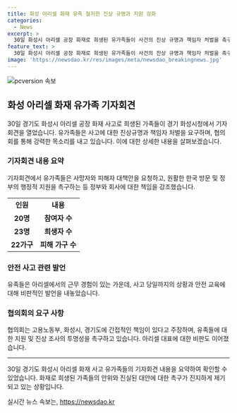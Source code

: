 ```yaml
---
title: 화성 아리셀 화재 유족 철저한 진상 규명과 지원 강화
categories:
  - News
excerpt: >
  30일 화성시 아리셀 공장 화재로 희생된 유가족들이 사건의 진상 규명과 책임자 처벌을 촉구하며 기자회견을 열었다. 20명의 유가족이 참여하여 고용노동부, 화성시, 경기도에 책임을 물었으며, 아리셀 대표의 미비한 대안과 사과에 대한 불만을 털어놓았다. 또한, 추모제와 추모의 벽 설치 등 시민들과 협의회 간 상호 소통을 강조하며, 협의회는 유족들에 대한 투명한 진상 조사 공유를 요구했다.
feature_text: >
  30일 화성시 아리셀 공장 화재로 희생된 유가족들이 사건의 진상 규명과 책임자 처벌을 촉구하며 기자회견을 열었다. 20명의 유가족이 참여하여 고용노동부, 화성시, 경기도에 책임을 물었으며, 아리셀 대표의 미비한 대안과 사과에 대한 불만을 털어놓았다. 또한, 추모제와 추모의 벽 설치 등 시민들과 협의회 간 상호 소통을 강조하며, 협의회는 유족들에 대한 투명한 진상 조사 공유를 요구했다.
image: 'https://newsdao.kr/res/images/meta/newsdao_breakingnews.jpg'
---
```


<p><img src="https://newsdao.kr/res/images/meta/newsdao_breakingnews.jpg" alt="pcversion 속보" /></p>

<h2 data-ke-size="size26">화성 아리셀 화재 유가족 기자회견</h2>

<p data-ke-size="size16">30일 경기도 화성시 아리셀 공장 화재 사고로 희생된 가족들이 경기 화성시청에서 기자회견을 열었습니다. 유가족들은 사고에 대한 진상규명과 책임자 처벌을 요구하며, 협의회를 통해 강력한 목소리를 내고 있습니다. 이에 대한 상세한 내용을 살펴보겠습니다.</p>

<h3><b>기자회견 내용 요약</b></h3>

<p data-ke-size="size16">기자회견에서 유가족들은 사망자와 피해자 대책안을 요청하고, 원활한 한국 방문 및 정부의 행정적 지원을 촉구하는 등 정부와 회사에 대한 책임을 강조했습니다.</p>

<table>
    <tr>
        <td style="text-align: center; height: 17px;"><b>인원</b></td>
        <td style="text-align: center; height: 17px;"><b>내용</b></td>
    </tr>
    <tr>
        <td style="text-align: center; height: 17px;"><b>20명</b></td>
        <td style="text-align: center; height: 17px;"><b>참여자 수</b></td>
    </tr>
    <tr>
        <td style="text-align: center; height: 17px;"><b>23명</b></td>
        <td style="text-align: center; height: 17px;"><b>희생자 수</b></td>
    </tr>
    <tr>
        <td style="text-align: center; height: 17px;"><b>22가구</b></td>
        <td style="text-align: center; height: 17px;"><b>피해 가구 수</b></td>
    </tr>
</table>

<h3><b>안전 사고 관련 발언</b></h3>

<p data-ke-size="size16">유족들은 아리셀에서의 근무 경험이 있는 가운데, 사고 당일까지의 상황과 안전 교육에 대해 비판적인 발언을 내놓았습니다.</p>

<h3><b>협의회의 요구 사항</b></h3>

<p data-ke-size="size16">협의회는 고용노동부, 화성시, 경기도에 간접적인 책임이 있다고 주장하며, 유족들에 대한 지원 및 진상 조사의 투명성을 촉구하고 있습니다. 아리셀 대표에 대한 비판도 이어졌습니다.</p>

<hr>

<p data-ke-size="size16">30일 경기도 화성시 아리셀 화재 사고 유가족들의 기자회견 내용을 요약하여 확인할 수 있었습니다. 화재로 희생된 가족들의 안위와 진실된 대안에 대한 촉구가 진지하게 제기되고 있는 상황입니다. </p>
실시간 뉴스 속보는, <a href="https://newsdao.kr" rel="dofollow">https://newsdao.kr</a>


